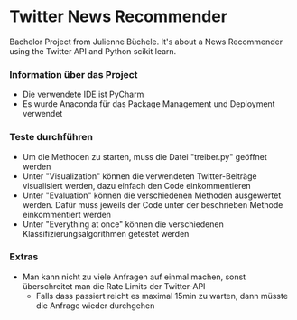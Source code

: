 # Twitter News Recommender
Bachelor Project from Julienne Büchele.
It's about a News Recommender using the Twitter API and Python scikit learn.

### Information über das Project
* Die verwendete IDE ist PyCharm
* Es wurde Anaconda für das Package Management und Deployment verwendet

### Teste durchführen
* Um die Methoden zu starten, muss die Datei "treiber.py" geöffnet werden
* Unter "Visualization" können die verwendeten Twitter-Beiträge visualisiert werden, dazu einfach den Code einkommentieren
* Unter "Evaluation" können die verschiedenen Methoden ausgewertet werden. Dafür muss jeweils der Code unter der beschrieben Methode einkommentiert werden
* Unter "Everything at once" können die verschiedenen Klassifizierungsalgorithmen getestet werden

### Extras
* Man kann nicht zu viele Anfragen auf einmal machen, sonst überschreitet man die Rate Limits der Twitter-API
  * Falls dass passiert reicht es maximal 15min zu warten, dann müsste die Anfrage wieder durchgehen

